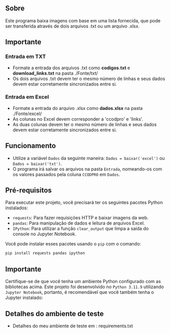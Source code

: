 ## Sobre

Este programa baixa imagens com base em uma lista fornecida, que pode ser transferida através de dois arquivos .txt ou um arquivo .xlsx.

## Importante

### Entrada em TXT

- Formate a entrada dos arquivos .txt como **codigos.txt** e **download_links.txt** na pasta ./Fonte/txt/
- Os dois arquivos .txt devem ter o mesmo número de linhas e seus dados devem estar corretamente sincronizados entre si.

### Entrada em Excel

- Formate a entrada do arquivo .xlsx como **dados.xlsx** na pasta ./Fonte/excel/
- As colunas no Excel devem corresponder a 'ccodpro' e 'links'.
- As duas colunas devem ter o mesmo número de linhas e seus dados devem estar corretamente sincronizados entre si.


## Funcionamento

- Utilize a variável `Dados` da seguinte maneira: `Dados = baixar('excel')` ou `Dados = baixar('txt')`.
- O programa irá salvar os arquivos na pasta `Entrada`, nomeando-os com os valores passados pela coluna `CCODPRO` em `Dados`.


## Pré-requisitos

Para executar este projeto, você precisará ter os seguintes pacotes Python instalados:

- `requests`: Para fazer requisições HTTP e baixar imagens da web.
- `pandas`: Para manipulação de dados e leitura de arquivos Excel.
- `IPython`: Para utilizar a função `clear_output` que limpa a saída do console no Jupyter Notebook.

Você pode instalar esses pacotes usando o `pip` com o comando:

```bash
pip install requests pandas ipython
```
## Importante

Certifique-se de que você tenha um ambiente Python configurado com as bibliotecas acima. 
Este projeto foi desenvolvido no `Python 3.11.9` utilizando `Jupyter Notebook`, portanto, é recomendável que você também tenha o Jupyter instalado:

## Detalhes do ambiente de teste

- Detalhes do meu ambiente de teste em : requirements.txt

